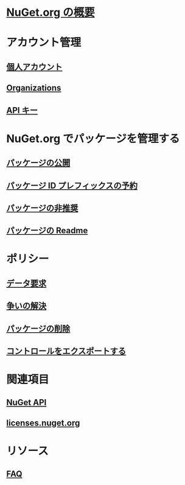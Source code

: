 # [NuGet.org の概要](overview-nuget-org.md)
# アカウント管理
## [個人アカウント](individual-accounts.md)
## [Organizations](organizations-on-nuget-org.md)
## [API キー](scoped-api-keys.md)
# NuGet.org でパッケージを管理する
## [パッケージの公開](publish-a-package.md)
## [パッケージ ID プレフィックスの予約](id-prefix-reservation.md)
## [パッケージの非推奨](deprecate-packages.md)
## [パッケージの Readme](package-readme-on-nuget-org.md)
# ポリシー
## [データ要求](policies/Data-requests.md)
## [争いの解決](policies/dispute-resolution.md)
## [パッケージの削除](policies/deleting-packages.md)
## [コントロールをエクスポートする](policies/export-control.md)
# 関連項目
## [NuGet API](../api/overview.md)
## [licenses.nuget.org](licenses.nuget.org.md)
# リソース
## [FAQ](nuget-org-faq.yml)
